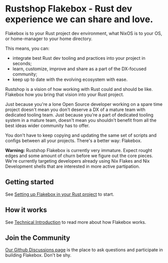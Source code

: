 # Rustshop Flakebox - Rust dev experience we can share and love.

Flakebox is to your Rust project dev environment, what NixOS is to your OS, or
home-manager to your home directory.

This means, you can:

* integrate best Rust dev tooling and practices into your project in seconds;
* learn, customize, improve and share as a part of the DX-focused community;
* keep up to date with the evolving ecosystem with ease.

Rustshop is a vision of how working with Rust could and should be like.
Flakebox how you bring that vision into your Rust project.

Just because you're a lone Open Source developer working on a spare
time project doesn't mean you don't deserve a DX of a mature team
with dedicated tooling team. Just because you're a part of dedicated
tooling system in a mature team, doesn't mean you shouldn't benefit
from all the best ideas wider community has to offer.

You don't have to keep copying and updating the same set of
scripts and configs between all your projects. There's a better way: Flakebox.

**Warning:** Rustshop Flakebox is currently very immature. Expect
rought edges and some amount of churn before we figure out the
core pieces. We're currently targeting developers already using
Nix Flakes and Nix Development shells that are interested in
more active partipation.


## Getting started

See [Setting up Flakebox in your Rust project](./getting-started.md)
to start.


## How it works

See [Technical Introduction](./technical-details.md) to read more about
how Flakebox works.


## Join the Community

[Our Github Discussions page](https://github.com/rustshop/flakebox/discussions) is the
place to ask questions and participate in building Flakebox. Don't be shy.

